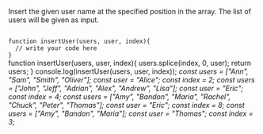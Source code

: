 Insert the given user name at the specified position in the array.
The list of users will be given as input.

<Editor lang="javascript" type="exercise" testMode="multipleInput">
<code>
function insertUser(users, user, index){
  // write your code here
}
</code>

<solution>
function insertUser(users, user, index){
  users.splice(index, 0, user);
  return users;
}
</solution>

<testcases>
<caller>
console.log(insertUser(users, user, index));
</caller>
<testcase>
<i>
const users = ["Ann", "Sam", "Smith", "Oliver"];
const user = "Alice";
const index = 2;
</i>
</testcase>
<testcase>
<i>
const users = ["John", "Jeff", "Adrian", "Alex", "Andrew", "Lisa"];
const user = "Eric";
const index = 4;
</i>
</testcase>
<testcase>
<i>
const users = ["Amy", "Bandon", "Maria", "Rachel", "Chuck", "Peter", "Thomas"];
const user = "Eric";
const index = 8;
</i>
</testcase>
<testcase>
<i>
const users = ["Amy", "Bandon", "Maria"];
const user = "Thomas";
const index = 3;
</i>
</testcase>
</testcases>
</Editor>